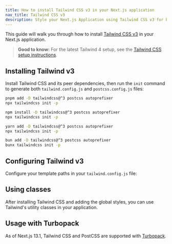 ```yaml
---
title: How to install Tailwind CSS v3 in your Next.js application
nav_title: Tailwind CSS v3
description: Style your Next.js Application using Tailwind CSS v3 for broader browser support.
---
```


This guide will walk you through how to install [Tailwind CSS v3](https://v3.tailwindcss.com/) in your Next.js application.

> **Good to know:** For the latest Tailwind 4 setup, see the [Tailwind CSS setup instructions](/docs/app/getting-started/css#tailwind-css).

## Installing Tailwind v3

Install Tailwind CSS and its peer dependencies, then run the `init` command to generate both `tailwind.config.js` and `postcss.config.js` files:

```bash package="pnpm"
pnpm add -D tailwindcss@^3 postcss autoprefixer
npx tailwindcss init -p
```

```bash package="npm"
npm install -D tailwindcss@^3 postcss autoprefixer
npx tailwindcss init -p
```

```bash package="yarn"
yarn add -D tailwindcss@^3 postcss autoprefixer
npx tailwindcss init -p
```

```bash package="bun"
bun add -D tailwindcss@^3 postcss autoprefixer
bunx tailwindcss init -p
```

## Configuring Tailwind v3

Configure your template paths in your `tailwind.config.js` file:

## Using classes

After installing Tailwind CSS and adding the global styles, you can use Tailwind's utility classes in your application.

## Usage with Turbopack

As of Next.js 13.1, Tailwind CSS and PostCSS are supported with [Turbopack](https://turbo.build/pack/docs/features/css#tailwind-css).
